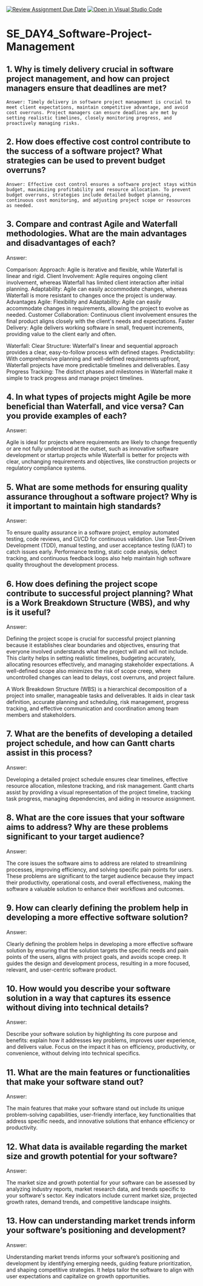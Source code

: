 [![Review Assignment Due Date](https://classroom.github.com/assets/deadline-readme-button-22041afd0340ce965d47ae6ef1cefeee28c7c493a6346c4f15d667ab976d596c.svg)](https://classroom.github.com/a/9pw6JKcu)
[![Open in Visual Studio Code](https://classroom.github.com/assets/open-in-vscode-2e0aaae1b6195c2367325f4f02e2d04e9abb55f0b24a779b69b11b9e10269abc.svg)](https://classroom.github.com/online_ide?assignment_repo_id=15688168&assignment_repo_type=AssignmentRepo)
# SE_DAY4_Software-Project-Management
## 1. Why is timely delivery crucial in software project management, and how can project managers ensure that deadlines are met?
    Answer: Timely delivery in software project management is crucial to meet client expectations, maintain competitive advantage, and avoid cost overruns. Project managers can ensure deadlines are met by setting realistic timelines, closely monitoring progress, and proactively managing risks.
## 2. How does effective cost control contribute to the success of a software project? What strategies can be used to prevent budget overruns?
    Answer: Effective cost control ensures a software project stays within budget, maximizing profitability and resource allocation. To prevent budget overruns, strategies include detailed budget planning, continuous cost monitoring, and adjusting project scope or resources as needed.
## 3. Compare and contrast Agile and Waterfall methodologies. What are the main advantages and disadvantages of each?
Answer:

Comparison:
Approach: Agile is iterative and flexible, while Waterfall is linear and rigid.
Client Involvement: Agile requires ongoing client involvement, whereas Waterfall has limited client interaction after initial planning.
Adaptability: Agile can easily accommodate changes, whereas Waterfall is more resistant to changes once the project is underway.
Advantages
Agile: Flexibility and Adaptability: Agile can easily accommodate changes in requirements, allowing the project to evolve as needed.
Customer Collaboration: Continuous client involvement ensures the final product aligns closely with the client's needs and expectations.
Faster Delivery: Agile delivers working software in small, frequent increments, providing value to the client early and often.

Waterfall: Clear Structure: Waterfall's linear and sequential approach provides a clear, easy-to-follow process with defined stages.
Predictability: With comprehensive planning and well-defined requirements upfront, Waterfall projects have more predictable timelines and deliverables.
Easy Progress Tracking: The distinct phases and milestones in Waterfall make it simple to track progress and manage project timelines.

## 4. In what types of projects might Agile be more beneficial than Waterfall, and vice versa? Can you provide examples of each?
Answer:

 Agile is ideal for projects where requirements are likely to change frequently or are not fully understood at the outset, such as innovative software development or startup projects while Waterfall is better for projects with clear, unchanging requirements and objectives, like construction projects or regulatory compliance systems.

## 5. What are some methods for ensuring quality assurance throughout a software project? Why is it important to maintain high standards?
Answer:

To ensure quality assurance in a software project, employ automated testing, code reviews, and CI/CD for continuous validation. Use Test-Driven Development (TDD), manual testing, and user acceptance testing (UAT) to catch issues early. Performance testing, static code analysis, defect tracking, and continuous feedback loops also help maintain high software quality throughout the development process.

## 6. How does defining the project scope contribute to successful project planning? What is a Work Breakdown Structure (WBS), and why is it useful?
Answer:

Defining the project scope is crucial for successful project planning because it establishes clear boundaries and objectives, ensuring that everyone involved understands what the project will and will not include. This clarity helps in setting realistic timelines, budgeting accurately, allocating resources effectively, and managing stakeholder expectations. A well-defined scope also minimizes the risk of scope creep, where uncontrolled changes can lead to delays, cost overruns, and project failure.

A Work Breakdown Structure (WBS) is a hierarchical decomposition of a project into smaller, manageable tasks and deliverables. It aids in clear task definition, accurate planning and scheduling, risk management, progress tracking, and effective communication and coordination among team members and stakeholders.

## 7. What are the benefits of developing a detailed project schedule, and how can Gantt charts assist in this process?
Answer: 

Developing a detailed project schedule ensures clear timelines, effective resource allocation, milestone tracking, and risk management. Gantt charts assist by providing a visual representation of the project timeline, tracking task progress, managing dependencies, and aiding in resource assignment.

## 8. What are the core issues that your software aims to address? Why are these problems significant to your target audience?
Answer:

The core issues the software aims to address are related to streamlining processes, improving efficiency, and solving specific pain points for users. These problems are significant to the target audience because they impact their productivity, operational costs, and overall effectiveness, making the software a valuable solution to enhance their workflows and outcomes.
## 9. How can clearly defining the problem help in developing a more effective software solution?
Answer:

Clearly defining the problem helps in developing a more effective software solution by ensuring that the solution targets the specific needs and pain points of the users, aligns with project goals, and avoids scope creep. It guides the design and development process, resulting in a more focused, relevant, and user-centric software product.

## 10. How would you describe your software solution in a way that captures its essence without diving into technical details?
Answer:

Describe your software solution by highlighting its core purpose and benefits: explain how it addresses key problems, improves user experience, and delivers value. Focus on the impact it has on efficiency, productivity, or convenience, without delving into technical specifics.

## 11. What are the main features or functionalities that make your software stand out?
Answer:

The main features that make your software stand out include its unique problem-solving capabilities, user-friendly interface, key functionalities that address specific needs, and innovative solutions that enhance efficiency or productivity.

## 12. What data is available regarding the market size and growth potential for your software?
Answer:

The market size and growth potential for your software can be assessed by analyzing industry reports, market research data, and trends specific to your software's sector. Key indicators include current market size, projected growth rates, demand trends, and competitive landscape insights.
## 13. How can understanding market trends inform your software’s positioning and development?
Answer:

Understanding market trends informs your software’s positioning and development by identifying emerging needs, guiding feature prioritization, and shaping competitive strategies. It helps tailor the software to align with user expectations and capitalize on growth opportunities.

